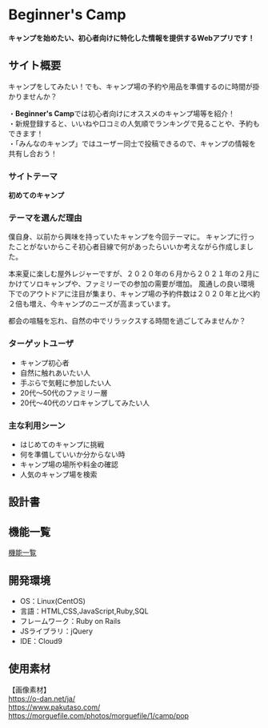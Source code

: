 
# Beginner's Camp
**キャンプを始めたい、初心者向けに特化した情報を提供するWebアプリです！**

## サイト概要
キャンプをしてみたい！でも、キャンプ場の予約や用品を準備するのに時間が掛かりませんか？<br />

・**Beginner's Camp**では初心者向けにオススメのキャンプ場等を紹介！<br />
・新規登録すると、いいねや口コミの人気順でランキングで見ることや、予約もできます！<br />
・「みんなのキャンプ」ではユーザー同士で投稿できるので、キャンプの情報を共有し合おう！<br />

### サイトテーマ
**初めてのキャンプ**

### テーマを選んだ理由
僕自身、以前から興味を持っていたキャンプを今回テーマに。
キャンプに行ったことがないからこそ初心者目線で何があったらいいか考えながら作成しました。

本来夏に楽しむ屋外レジャーですが、２０２０年の６月から２０２１年の２月にかけてソロキャンプや、ファミリーでの参加の需要が増加。
風通しの良い環境下でのアウトドアに注目が集まり、キャンプ場の予約件数は２０２０年と比べ約２倍も増え、今キャンプのニーズが高まっています。

都会の喧騒を忘れ、自然の中でリラックスする時間を過ごしてみませんか？<br />

### ターゲットユーザ
- キャンプ初心者
- 自然に触れあいたい人
- 手ぶらで気軽に参加したい人
- 20代～50代のファミリー層
- 20代～40代のソロキャンプしてみたい人

### 主な利用シーン
- はじめてのキャンプに挑戦
- 何を準備していいか分からない時
- キャンプ場の場所や料金の確認
- 人気のキャンプ場を検索

## 設計書

## 機能一覧
[機能一覧](https://docs.google.com/spreadsheets/d/1OdpAQK21FwGG-HCSthLstctx_0l4XZ8ub2DcF6HWk_Q/edit#gid=0)

## 開発環境
- OS：Linux(CentOS)
- 言語：HTML,CSS,JavaScript,Ruby,SQL
- フレームワーク：Ruby on Rails
- JSライブラリ：jQuery
- IDE：Cloud9

## 使用素材
【画像素材】<br />
https://o-dan.net/ja/<br />
https://www.pakutaso.com/
https://morguefile.com/photos/morguefile/1/camp/pop

